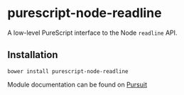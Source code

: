 # purescript-node-readline

A low-level PureScript interface to the Node `readline` API.

## Installation

```
bower install purescript-node-readline
```

Module documentation can be found on [Pursuit](https://pursuit.purescript.org/packages/purescript-node-readline)
